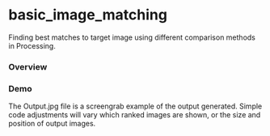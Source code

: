 # basic_image_matching
Finding best matches to target image using different comparison methods in Processing.


### Overview


### Demo

The Output.jpg file is a screengrab example of the output generated. Simple code adjustments will vary which ranked images are shown, or the size and position of output images.

